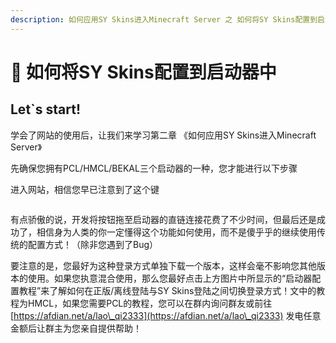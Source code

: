 ```yaml
---
description: 如何应用SY Skins进入Minecraft Server 之 如何将SY Skins配置到启动器中
---
```


# 🌟 如何将SY Skins配置到启动器中

## Let\`s start!

学会了网站的使用后，让我们来学习第二章 《如何应用SY Skins进入Minecraft Server》

先确保您拥有PCL/HMCL/BEKAL三个启动器的一种，您才能进行以下步骤

进入网站，相信您早已注意到了这个键

<figure><img src="https://i.imgtg.com/2023/06/10/OBTyRr.png" alt=""><figcaption></figcaption></figure>

有点骄傲的说，开发将按钮拖至启动器的直链连接花费了不少时间，但最后还是成功了，相信身为人类的你一定懂得这个功能如何使用，而不是傻乎乎的继续使用传统的配置方式！（除非您遇到了Bug）

&#x20; 要注意的是，您最好为这种登录方式单独下载一个版本，这样会毫不影响您其他版本的使用。如果您执意混合使用，那么您最好点击上方图片中所显示的“启动器配置教程”来了解如何在正版/离线登陆与SY Skins登陆之间切换登录方式！文中的教程为HMCL，如果您需要PCL的教程，您可以在群内询问群友或前往 [https://afdian.net/a/lao\_qi2333](https://afdian.net/a/lao\_qi2333)  发电任意金额后让群主为您亲自提供帮助！
